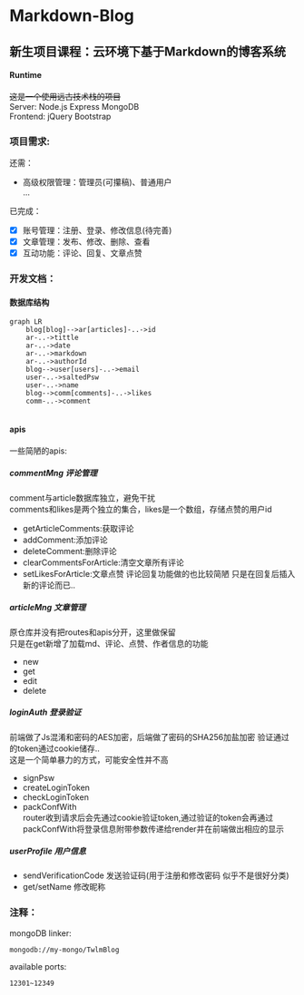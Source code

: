 # Markdown-Blog
## 新生项目课程：云环境下基于Markdown的博客系统
#### Runtime

~~这是一个使用远古技术栈的项目~~  
Server: Node.js  Express MongoDB  
Frontend: jQuery Bootstrap

### 项目需求:
还需：
- 高级权限管理：管理员(可攥稿)、普通用户  
...  

已完成：
 - [x] 账号管理：注册、登录、修改信息(待完善)
 - [x] 文章管理：发布、修改、删除、查看
 - [x] 互动功能：评论、回复、文章点赞

### 开发文档：
#### 数据库结构
```mermaid
graph LR
    blog[blog]-->ar[articles]-..->id
    ar-..->tittle
    ar-..->date
    ar-..->markdown
    ar-..->authorId
    blog-->user[users]-..->email
    user-..->saltedPsw
    user-..->name
    blog-->comm[comments]-..->likes
    comm-..->comment
    
```
#### apis
一些简陋的apis:
##### commentMng  评论管理
comment与article数据库独立，避免干扰  
comments和likes是两个独立的集合，likes是一个数组，存储点赞的用户id
- getArticleComments:获取评论
- addComment:添加评论
- deleteComment:删除评论
- clearCommentsForArticle:清空文章所有评论
- setLikesForArticle:文章点赞
评论回复功能做的也比较简陋  只是在回复后插入新的评论而已..

##### articleMng  文章管理
原仓库并没有把routes和apis分开，这里做保留  
只是在get新增了加载md、评论、点赞、作者信息的功能
- new
- get
- edit
- delete

##### loginAuth 登录验证
前端做了Js混淆和密码的AES加密，后端做了密码的SHA256加盐加密
验证通过的token通过cookie储存..  
这是一个简单暴力的方式，可能安全性并不高  
- signPsw
- createLoginToken
- checkLoginToken
- packConfWith  
router收到请求后会先通过cookie验证token,通过验证的token会再通过
packConfWith将登录信息附带参数传递给render并在前端做出相应的显示

##### userProfile 用户信息
- sendVerificationCode 发送验证码(用于注册和修改密码  似乎不是很好分类)
- get/setName 修改昵称
### 注释：
mongoDB linker:
```
mongodb://my-mongo/TwlmBlog
```
available ports:
```
12301~12349
```